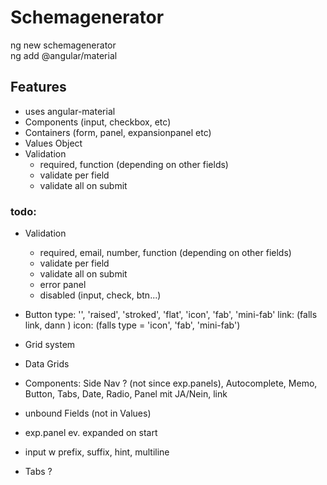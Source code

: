 # Schemagenerator

ng new schemagenerator  
ng add @angular/material

## Features
- uses angular-material
- Components (input, checkbox, etc)
- Containers (form, panel, expansionpanel etc)
- Values Object
- Validation
  - required, function (depending on other fields)
  - validate per field
  - validate all on submit




### todo:
- Validation
  - required, email, number, function (depending on other fields)
  - validate per field
  - validate all on submit
  - error panel
  - disabled (input, check, btn...)
- Button type: '', 'raised', 'stroked', 'flat', 'icon', 'fab', 'mini-fab' 
         link: (falls link, dann <a>)
         icon: (falls type = 'icon', 'fab', 'mini-fab')
  
- Grid system
- Data Grids
- Components: Side Nav ? (not since exp.panels), Autocomplete, Memo, Button, Tabs, Date, Radio, Panel mit JA/Nein, link
- unbound Fields (not in Values)
- exp.panel ev. expanded on start
- input w prefix, suffix, hint, multiline
- Tabs ?




